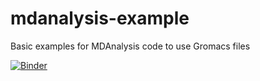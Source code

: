 # mdanalysis-example
Basic examples for MDAnalysis code to use Gromacs files

[![Binder](https://mybinder.org/badge_logo.svg)](https://mybinder.org/v2/gh/srmnitc/mdanalysis-example/HEAD?filepath=notebooks%2F)
